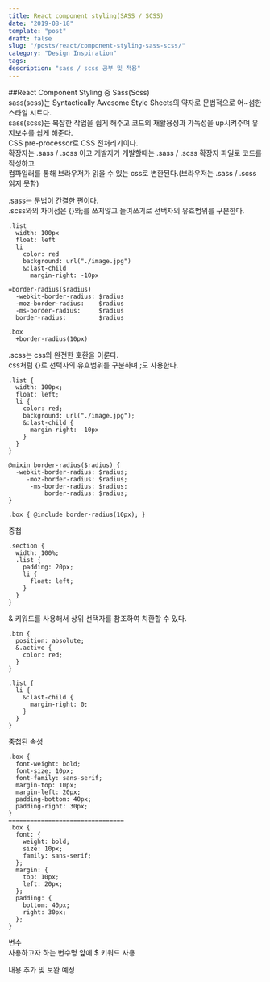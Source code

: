 ```yaml
---
title: React component styling(SASS / SCSS)
date: "2019-08-18"
template: "post"
draft: false
slug: "/posts/react/component-styling-sass-scss/"
category: "Design Inspiration"
tags:
description: "sass / scss 공부 및 적용"
---
```


##React Component Styling 중 Sass(Scss)  
sass(scss)는 Syntactically Awesome Style Sheets의 약자로 문법적으로 어~섬한 스타일 시트다.  
sass(scss)는 복잡한 작업을 쉽게 해주고 코드의 재활용성과 가독성을 up시켜주며 유지보수를 쉽게 해준다.  
CSS pre-processor로 CSS 전처리기이다.  
확장자는 .sass / .scss 이고 개발자가 개발할때는 .sass / .scss 확장자 파일로 코드를 작성하고  
컴파일러를 통해 브라우저가 읽을 수 있는 css로 변환된다.(브라우저는 .sass / .scss 읽지 못함)

.sass는 문법이 간결한 편이다.  
.scss와의 차이점은 {}와;를 쓰지않고 들여쓰기로 선택자의 유효범위를 구분한다.

```
.list
  width: 100px
  float: left
  li
    color: red
    background: url("./image.jpg")
    &:last-child
      margin-right: -10px
```

```
=border-radius($radius)
  -webkit-border-radius: $radius
  -moz-border-radius:    $radius
  -ms-border-radius:     $radius
  border-radius:         $radius

.box
  +border-radius(10px)
```

.scss는 css와 완전한 호환을 이룬다.  
css처럼 {}로 선택자의 유효범위를 구분하며 ;도 사용한다.

```
.list {
  width: 100px;
  float: left;
  li {
    color: red;
    background: url("./image.jpg");
    &:last-child {
      margin-right: -10px
    }
  }
}
```

```
@mixin border-radius($radius) {
  -webkit-border-radius: $radius;
     -moz-border-radius: $radius;
      -ms-border-radius: $radius;
          border-radius: $radius;
}

.box { @include border-radius(10px); }
```

중첩

```
.section {
  width: 100%;
  .list {
    padding: 20px;
    li {
      float: left;
    }
  }
}
```

& 키워드를 사용해서 상위 선택자를 참조하여 치환할 수 있다.

```
.btn {
  position: absolute;
  &.active {
    color: red;
  }
}

.list {
  li {
    &:last-child {
      margin-right: 0;
    }
  }
}
```

중첩된 속성

```
.box {
  font-weight: bold;
  font-size: 10px;
  font-family: sans-serif;
  margin-top: 10px;
  margin-left: 20px;
  padding-bottom: 40px;
  padding-right: 30px;
}
================================
.box {
  font: {
    weight: bold;
    size: 10px;
    family: sans-serif;
  };
  margin: {
    top: 10px;
    left: 20px;
  };
  padding: {
    bottom: 40px;
    right: 30px;
  };
}
```

변수  
사용하고자 하는 변수명 앞에 \$ 키워드 사용

내용 추가 및 보완 예정
